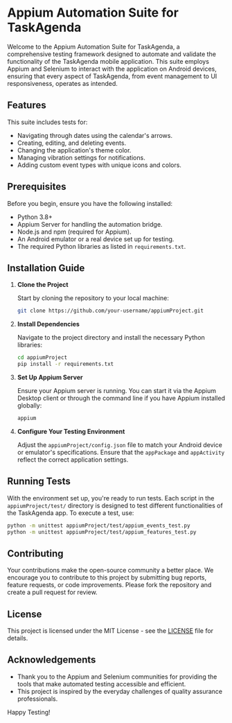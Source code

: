 # Appium Automation Suite for TaskAgenda

Welcome to the Appium Automation Suite for TaskAgenda, a comprehensive testing framework designed to automate and validate the functionality of the TaskAgenda mobile application. This suite employs Appium and Selenium to interact with the application on Android devices, ensuring that every aspect of TaskAgenda, from event management to UI responsiveness, operates as intended.

## Features

This suite includes tests for:
- Navigating through dates using the calendar's arrows.
- Creating, editing, and deleting events.
- Changing the application's theme color.
- Managing vibration settings for notifications.
- Adding custom event types with unique icons and colors.

## Prerequisites

Before you begin, ensure you have the following installed:
- Python 3.8+
- Appium Server for handling the automation bridge.
- Node.js and npm (required for Appium).
- An Android emulator or a real device set up for testing.
- The required Python libraries as listed in `requirements.txt`.

## Installation Guide

1. **Clone the Project**

    Start by cloning the repository to your local machine:
    ```bash
    git clone https://github.com/your-username/appiumProject.git
    ```

2. **Install Dependencies**

    Navigate to the project directory and install the necessary Python libraries:
    ```bash
    cd appiumProject
    pip install -r requirements.txt
    ```

3. **Set Up Appium Server**

    Ensure your Appium server is running. You can start it via the Appium Desktop client or through the command line if you have Appium installed globally:
    ```bash
    appium
    ```

4. **Configure Your Testing Environment**

    Adjust the `appiumProject/config.json` file to match your Android device or emulator's specifications. Ensure that the `appPackage` and `appActivity` reflect the correct application settings.

## Running Tests

With the environment set up, you're ready to run tests. Each script in the `appiumProject/test/` directory is designed to test different functionalities of the TaskAgenda app. To execute a test, use:

```bash
python -m unittest appiumProject/test/appium_events_test.py
python -m unittest appiumProject/test/appium_features_test.py
```
## Contributing

Your contributions make the open-source community a better place. We encourage you to contribute to this project by submitting bug reports, feature requests, or code improvements. Please fork the repository and create a pull request for review.

## License

This project is licensed under the MIT License - see the [LICENSE](LICENSE) file for details.

## Acknowledgements

- Thank you to the Appium and Selenium communities for providing the tools that make automated testing accessible and efficient.
- This project is inspired by the everyday challenges of quality assurance professionals.

Happy Testing!
```